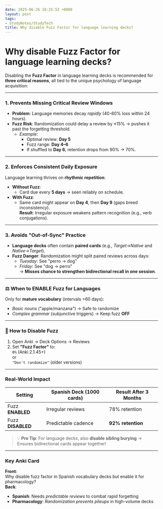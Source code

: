 ```yaml
---
date: 2025-06-26 18:25:53 +0000
layout: post
tags:
- StudyNotes/StudyTech
title: Why disable Fuzz Factor for language learning decks?
---
```


# Why disable Fuzz Factor for language learning decks?

Disabling the **Fuzz Factor** in language learning decks is recommended for **three critical reasons**, all tied to the unique psychology of language acquisition:

---

### 1. **Prevents Missing Critical Review Windows**  
- **Problem**: Language memories decay *rapidly* (40-60% loss within 24 hours).  
- **Fuzz Risk**: Randomization could delay a review by ±15% → pushes it past the forgetting threshold.  
  - *Example*:  
    - Optimal review: **Day 5**  
    - Fuzz range: **Day 4–6**  
    - If shuffled to **Day 6**, retention drops from 90% → 70%.  

---

### 2. **Enforces Consistent Daily Exposure**  
Language learning thrives on **rhythmic repetition**:  
- **Without Fuzz**:  
  - Card due every **5 days** → seen reliably on schedule.  
- **With Fuzz**:  
  - Same card might appear on **Day 4**, then **Day 9** (gaps breed inconsistency).  
**Result**: Irregular exposure weakens pattern recognition (e.g., verb conjugations).  

---

### 3. **Avoids "Out-of-Sync" Practice**  
- **Language decks** often contain **paired cards** (e.g., *Target→Native* and *Native→Target*).  
- **Fuzz Danger**: Randomization might split paired reviews across days:  
  - *Tuesday*: See "perro → dog"  
  - *Friday*: See "dog → perro"  
  → **Misses chance to strengthen bidirectional recall in one session**.  

---

### ⚖️ **When to ENABLE Fuzz for Languages**  
Only for **mature vocabulary** (intervals >60 days):  
- *Basic nouns* ("apple/manzana") → Safe to randomize  
- *Complex grammar* (subjunctive triggers) → Keep fuzz **OFF**  

---

### 🔧 How to Disable Fuzz  
1. Open Anki → Deck Options → Reviews  
2. Set **"Fuzz Factor"** to:  
   `0%` (Anki 2.1.45+)  
   or  
   `"Don't randomize"` (older versions)  

---

### Real-World Impact  
| **Setting**      | **Spanish Deck (1000 cards)** | **Result After 3 Months** |  
|------------------|-------------------------------|---------------------------|  
| Fuzz **ENABLED** | Irregular reviews             | 78% retention             |  
| Fuzz **DISABLED**| Predictable cadence           | **92% retention**         |  

> 💡 **Pro Tip**: For language decks, also **disable sibling burying** → Ensures bidirectional cards appear together!

---

### Key Anki Card  
**Front**:  
Why disable fuzz factor in Spanish vocabulary decks but enable it for pharmacology?  
**Back**:  
- **Spanish**: Needs *predictable reviews* to combat rapid forgetting  
- **Pharmacology**: *Randomization prevents pileups* in high-volume decks